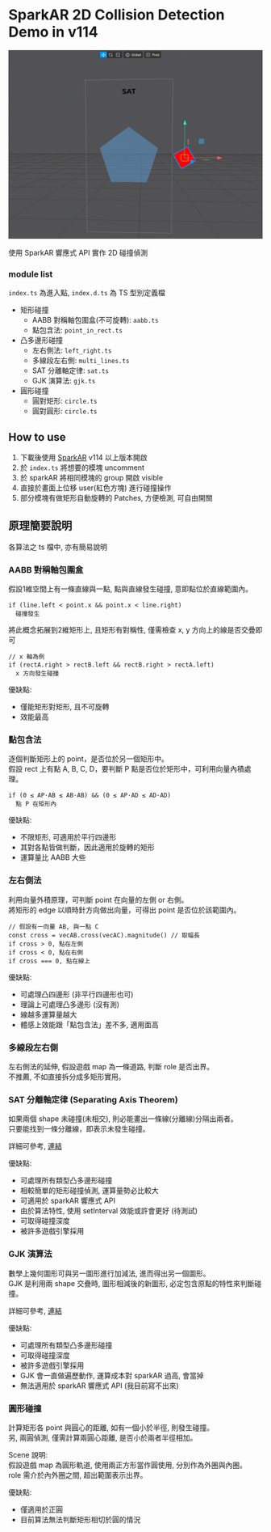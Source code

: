 # SparkAR 2D Collision Detection Demo in v114

![demo_gif](demo.gif)

使用 SparkAR 響應式 API 實作 2D 碰撞偵測

### module list
`index.ts` 為進入點, `index.d.ts` 為 TS 型別定義檔

- 矩形碰撞
  - AABB 對稱軸包圍盒(不可旋轉): `aabb.ts`
  - 點包含法: `point_in_rect.ts`
- 凸多邊形碰撞
  - 左右側法: `left_right.ts`
  - 多線段左右側: `multi_lines.ts`
  - SAT 分離軸定律: `sat.ts`
  - GJK 演算法: `gjk.ts`
- 圓形碰撞
  - 圓對矩形: `circle.ts`
  - 圓對圓形: `circle.ts`

## How to use
1. 下載後使用 [SparkAR](https://sparkar.facebook.com/ar-studio/learn/downloads/) v114 以上版本開啟
2. 於 `index.ts` 將想要的模塊 uncomment
3. 於 sparkAR 將相同模塊的 group 開啟 visible
4. 直接於畫面上位移 user(紅色方塊) 進行碰撞操作
5. 部分模塊有做矩形自動旋轉的 Patches, 方便檢測, 可自由開關

## 原理簡要說明
各算法之 ts 檔中, 亦有簡易說明

### AABB 對稱軸包圍盒
假設1維空間上有一條直線與一點, 點與直線發生碰撞, 意即點位於直線範圍內。<br>
```
if (line.left < point.x && point.x < line.right)
  碰撞發生
```

將此概念拓展到2維矩形上, 且矩形有對稱性, 僅需檢查 x, y 方向上的線是否交疊即可
```
// x 軸為例
if (rectA.right > rectB.left && rectB.right > rectA.left)
  x 方向發生碰撞
```

優缺點:
- 僅能矩形對矩形, 且不可旋轉
- 效能最高

### 點包含法
逐個判斷矩形上的 point，是否位於另一個矩形中。<br>
假設 rect 上有點 A, B, C, D，要判斷 P 點是否位於矩形中，可利用向量內積處理。
```
if (0 ≤ AP·AB ≤ AB·AB) && (0 ≤ AP·AD ≤ AD·AD)
  點 P 在矩形內
```

優缺點:
- 不限矩形, 可適用於平行四邊形
- 其對各點皆做判斷，因此適用於旋轉的矩形
- 運算量比 AABB 大些

### 左右側法
利用向量外積原理，可判斷 point 在向量的左側 or 右側。<br>
將矩形的 edge 以順時針方向做出向量，可得出 point 是否位於該範圍內。
```
// 假設有一向量 AB, 與一點 C
const cross = vecAB.cross(vecAC).magnitude() // 取幅長
if cross > 0, 點在左側
if cross < 0, 點在右側
if cross === 0, 點在線上
```

優缺點:
- 可處理凸四邊形 (非平行四邊形也可)
- 理論上可處理凸多邊形 (沒有測)
- 線越多運算量越大
- 體感上效能跟「點包含法」差不多, 適用面高

### 多線段左右側
左右側法的延伸, 假設遊戲 map 為一條道路, 判斷 role 是否出界。<br>
不推薦, 不如直接拆分成多矩形實用。

### SAT 分離軸定律 (Separating Axis Theorem)
如果兩個 shape 未碰撞(未相交), 則必能畫出一條線(分離線)分隔出兩者。<br>
只要能找到一條分離線，即表示未發生碰撞。<br>

詳細可參考, [連結](https://davidhsu666.com/archives/gamecollisiondetection/)

優缺點:
- 可處理所有類型凸多邊形碰撞
- 相較簡單的矩形碰撞偵測, 運算量勢必比較大
- 可適用於 sparkAR 響應式 API
- 由於算法特性, 使用 setInterval 效能或許會更好 (待測試)
- 可取得碰撞深度
- 被許多遊戲引擎採用

### GJK 演算法
數學上幾何圖形可與另一圖形進行加減法, 進而得出另一個圖形。<br>
GJK 是利用兩 shape 交疊時, 圖形相減後的新圖形, 必定包含原點的特性來判斷碰撞。<br>

詳細可參考, [連結](https://bwaynesu.wordpress.com/2018/09/10/gjk-collision-detection/?fbclid=IwAR3YCVEgsuRLhdYKgg3n2WUBfaKvZL2rXZuvFpHD4gJhaf4xOUOKJZcdphY)

優缺點:
- 可處理所有類型凸多邊形碰撞
- 可取得碰撞深度
- 被許多遊戲引擎採用
- GJK 會一直做遍歷動作, 運算成本對 sparkAR 過高, 會當掉
- 無法適用於 sparkAR 響應式 API (我目前寫不出來)

### 圓形碰撞
計算矩形各 point 與圓心的距離, 如有一個小於半徑, 則發生碰撞。<br>
另, 兩圓偵測, 僅需計算兩圓心距離, 是否小於兩者半徑相加。<br>

Scene 說明:<br>
假設遊戲 map 為圓形軌道, 使用兩正方形當作圓使用, 分別作為外圈與內圈。<br>
role 需介於內外圈之間, 超出範圍表示出界。<br>

優缺點:
- 僅適用於正圓
- 目前算法無法判斷矩形相切於圓的情況